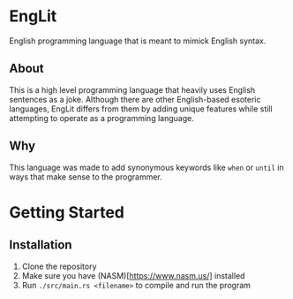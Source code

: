 # EngLit
English programming language that is meant to mimick English syntax.

## About
This is a high level programming language that heavily uses English sentences as a joke. Although there are other English-based esoteric languages, EngLit differs from them by adding unique features while still attempting to operate as a programming language.

## Why
This language was made to add synonymous keywords like `when` or `until` in ways that make sense to the programmer.

# Getting Started
## Installation
1. Clone the repository
2. Make sure you have (NASM)[https://www.nasm.us/] installed
3. Run `./src/main.rs <filename>` to compile and run the program
